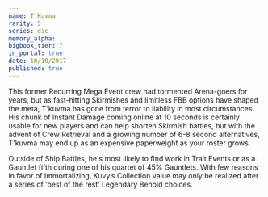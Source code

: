 ```yaml
---
name: T'Kuvma
rarity: 5
series: dsc
memory_alpha:
bigbook_tier: 7
in_portal: true
date: 10/10/2017
published: true
---
```


This former Recurring Mega Event crew had tormented Arena-goers for years, but as fast-hitting Skirmishes and limitless FBB options have shaped the meta, T'kuvma has gone from terror to liability in most circumstances. His chunk of Instant Damage coming online at 10 seconds is certainly usable for new players and can help shorten Skirmish battles, but with the advent of Crew Retrieval and a growing number of 6-8 second alternatives, T'kuvma may end up as an expensive paperweight as your roster grows.

Outside of Ship Battles, he's most likely to find work in Trait Events or as a Gauntlet fifth during one of his quartet of 45% Gauntlets. With few reasons in favor of Immortalizing, Kuvy’s Collection value may only be realized after a series of ‘best of the rest’ Legendary Behold choices.
